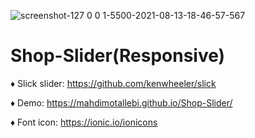 ![screenshot-127 0 0 1-5500-2021-08-13-18-46-57-567](https://user-images.githubusercontent.com/12232327/129380797-c04a5ed2-ce44-4cb0-9b71-dcea0c2b012a.png)

# Shop-Slider(Responsive)
♦ Slick slider: https://github.com/kenwheeler/slick

♦ Demo: https://mahdimotallebi.github.io/Shop-Slider/

♦ Font icon: https://ionic.io/ionicons

